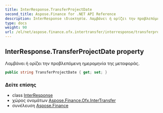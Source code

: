 ```yaml
---
title: InterResponse.TransferProjectDate
second_title: Aspose.Finance for .NET API Reference
description: InterResponse ιδιοκτησία. Λαμβάνει ή ορίζει την προβλεπόμενη ημερομηνία της μεταφοράς.
type: docs
weight: 90
url: /el/net/aspose.finance.ofx.intertransfer/interresponse/transferprojectdate/
---
```

## InterResponse.TransferProjectDate property

Λαμβάνει ή ορίζει την προβλεπόμενη ημερομηνία της μεταφοράς.

```csharp
public string TransferProjectDate { get; set; }
```

### Δείτε επίσης

* class [InterResponse](../)
* χώρος ονομάτων [Aspose.Finance.Ofx.InterTransfer](../../interresponse/)
* συνέλευση [Aspose.Finance](../../../)


